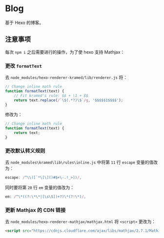 # Blog

基于 Hexo 的博客。

## 注意事项

每次 `npm i` 之后需要进行的操作，为了使 hexo 支持 Mathjax：

### 更改 `formatText`

去 `node_modules/hexo-renderer-kramed/lib/renderer.js` 将：

```JavaScript
// Change inline math rule
function formatText(text) {
    // Fit kramed's rule: $$ + \1 + $$
    return text.replace(/`\$(.*?)\$`/g, '$$$$$1$$$$');
}
```

修改为：

```JavaScript
// Change inline math rule
function formatText(text) {
    return text;
}
```

### 更改默认转义规则

去 `node_modules\kramed\lib\rules\inline.js` 中将第 `11` 行 `escape` 变量的值改为：

```JavaScript
escape: /^\\([`*\[\]()#$+\-.!_>])/,
```

同时要将第 `20` 行 `em` 变量的值改为：

```JavaScript
em: /^\*((?:\*\*|[\s\S])+?)\*(?!\*)/,
```

### 更新 Mathjax 的 CDN 链接

去 `node_modules/hexo-renderer-mathjax/mathjax.html` 将 `<script>` 更改为：

```HTML
<script src="https://cdnjs.cloudflare.com/ajax/libs/mathjax/2.7.1/MathJax.js?config=TeX-MML-AM_CHTML"></script>
```
